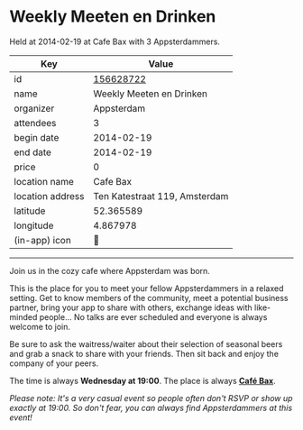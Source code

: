 # Weekly Meeten en Drinken
Held at 2014-02-19 at Cafe Bax with 3 Appsterdammers.
        
|Key|Value
|---|---|
|id|[156628722](https://www.meetup.com/appsterdam/events/156628722/)|
|name|Weekly Meeten en Drinken|
|organizer|Appsterdam|
|attendees|3|
|begin date|2014-02-19|
|end date|2014-02-19|
|price|0|
|location name|Cafe Bax|
|location address|Ten Katestraat 119, Amsterdam|
|latitude|52.365589|
|longitude|4.867978|
|(in-app) icon|🍺|

---

Join us in the cozy cafe where Appsterdam was born.

This is the place for you to meet your fellow Appsterdammers in a relaxed setting. Get to know members of the community, meet a potential business partner, bring your app to share with others, exchange ideas with like-minded people... No talks are ever scheduled and everyone is always welcome to join.

Be sure to ask the waitress/waiter about their selection of seasonal beers and grab a snack to share with your friends. Then sit back and enjoy the company of your peers.

The time is always **Wednesday at 19:00**. The place is always **[Café Bax](http://www.cafebax.nl/)**.

*Please note: It's a very casual event so people often don't RSVP or show up exactly at 19:00. So don't fear, you can *always* find Appsterdammers at this event!*


